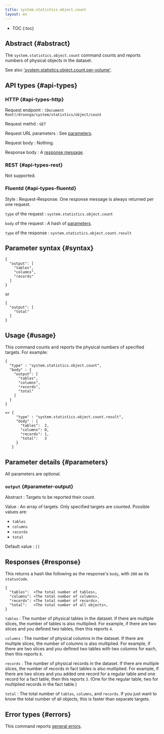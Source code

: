```yaml
---
title: system.statistics.object.count
layout: en
---
```


* TOC
{:toc}

## Abstract {#abstract}

The `system.statistics.object.count` command counts and reports numbers of physical objects in the dataset.

See also ['system.statistics.object.count.per-volume'](per-volume/).

## API types {#api-types}

### HTTP {#api-types-http}

Request endpoint
: `(Document Root)/droonga/system/statistics/object/count`

Request methd
: `GET`

Request URL parameters
: See [parameters](#parameters).

Request body
: Nothing.

Response body
: A [response message](#response).

### REST {#api-types-rest}

Not supported.

### Fluentd {#api-types-fluentd}

Style
: Request-Response. One response message is always returned per one request.

`type` of the request
: `system.statistics.object.count`

`body` of the request
: A hash of [parameters](#parameters).

`type` of the response
: `system.statistics.object.count.result`

## Parameter syntax {#syntax}

    {
      "output": [
        "tables",
        "columns",
        "records"
      ]
    }

or

    {
      "output": [
        "total"
      ]
    }

## Usage {#usage}

This command counts and reports the physical numbers of specified targets.
For example:

    {
      "type" : "system.statistics.object.count",
      "body" : {
        "output": [
          "tables",
          "columns",
          "records",
          "total"
        ]
      }
    }
    
    => {
         "type" : "system.statistics.object.count.result",
         "body" : {
           "tables":  2,
           "columns": 0,
           "records": 1,
           "total":   3
         }
       }


## Parameter details {#parameters}

All parameters are optional.

### `output` {#parameter-output}

Abstract
: Targets to be reported their count.

Value
: An array of targets. Only specified targets are counted.
  Possible values are:
  
   * `tables`
   * `columns`
   * `records`
   * `total`

Default value
: `[]`


## Responses {#response}

This returns a hash like following as the response's `body`, with `200` as its `statusCode`.

    {
      "tables":  <The total number of tables>,
      "columns": <The total number of columns>,
      "records": <The total number of records>,
      "total":   <The total number of all objects>,
    }

`tables`
: The number of physical tables in the dataset.
  If there are multiple slices, the number of tables is also multiplied.
  For example, if there are two slices and you defined two tables, then this reports `4`.

`columns`
: The number of physical columns in the dataset.
  If there are multiple slices, the number of columns is also multiplied.
  For example, if there are two slices and you defined two tables with two columns for each, then this reports `8`.

`records`
: The number of physical records in the dataset.
  If there are multiple slices, the number of records in fact tables is also multiplied.
  For example, if there are two slices and you added one record for a regular table amd one record for a fact table, then this reports `3`.
  (One for the regular table, two for multiplied records in the fact table.)

`total`
: The total number of `tables`, `columns`, and `records`.
  If you just want to know the total number of all objects, this is faster than separate targets.

## Error types {#errors}

This command reports [general errors](/reference/message/#error).
